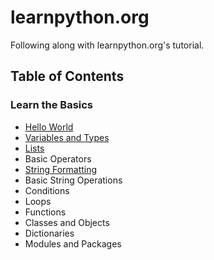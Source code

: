# learnpython.org

Following along with learnpython.org's tutorial.

## Table of Contents

### Learn the Basics

- [Hello World](./hello-world/)
- [Variables and Types](./variables+types/)
- [Lists](./lists/)
- Basic Operators
- [String Formatting](./string-formatting/)
- Basic String Operations
- Conditions
- Loops
- Functions
- Classes and Objects
- Dictionaries
- Modules and Packages

<!-- ### Data Science Tutorials -->

<!-- ### Advanced Tutorials -->

